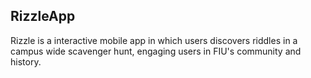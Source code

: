 ## RizzleApp
Rizzle is a interactive mobile app in which users discovers riddles in a campus wide scavenger hunt, engaging users in FIU's community and history.






